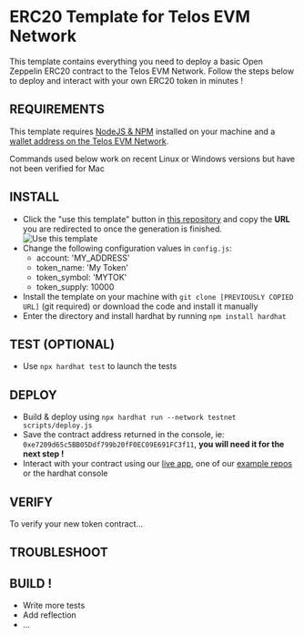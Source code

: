 # ERC20 Template for Telos EVM Network

This template contains everything you need to deploy a basic Open Zeppelin ERC20 contract to the Telos EVM Network. Follow the steps below to deploy and interact with your own ERC20 token in minutes ! 

## REQUIREMENTS

This template requires [NodeJS & NPM](https://docs.npmjs.com/downloading-and-installing-node-js-and-npm) installed on your machine and a [wallet address on the Telos EVM Network](https://www.telos.net?#getting-started).

Commands used below work on recent Linux or Windows versions but have not been verified for Mac

## INSTALL
- Click the "use this template" button in [this repository](https://github.com/telosnetwork/erc20-template) and copy the **URL** you are redirected to once the generation is finished.
![Use this template](https://i.imgur.com/6TB0NaE.jpg)
- Change the following configuration values in `config.js`:
    - account: 'MY_ADDRESS'
    - token_name: 'My Token'
    - token_symbol: 'MYTOK'
    - token_supply: 10000
- Install the template on your machine with `git clone [PREVIOUSLY COPIED URL]` (git required) or download the code and install it manually
- Enter the directory and install hardhat by running `npm install hardhat`

## TEST (OPTIONAL)
- Use `npx hardhat test` to launch the tests

## DEPLOY
- Build & deploy using `npx hardhat run --network testnet scripts/deploy.js`
- Save the contract address returned in the console, ie: `0xe7209d65c5BB05Ddf799b20fF0EC09E691FC3f11`, **you will need it for the next step !**
- Interact with your contract using our [live app](https://www.telos.net), one of our [example repos](https://www.github.com/telosnetwork) or the hardhat console

## VERIFY
To verify your new token contract...

## TROUBLESHOOT

## BUILD !
- Write more tests
- Add reflection
- ...
